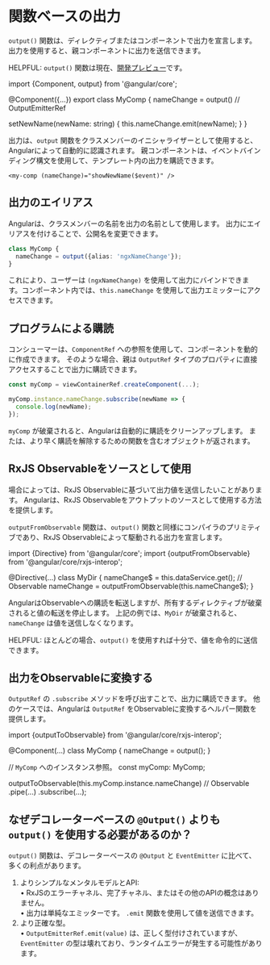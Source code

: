 # 関数ベースの出力

`output()` 関数は、ディレクティブまたはコンポーネントで出力を宣言します。
出力を使用すると、親コンポーネントに出力を送信できます。

HELPFUL: `output()` 関数は現在、[開発プレビュー](/reference/releases#developer-preview)です。

<docs-code language="ts" highlight="[[5], [8]]">
import {Component, output} from '@angular/core';

@Component({...})
export class MyComp {
  nameChange = output<string>()    // OutputEmitterRef<string>

  setNewName(newName: string) {
    this.nameChange.emit(newName);
  }
}
</docs-code>

出力は、`output` 関数をクラスメンバーのイニシャライザーとして使用すると、Angularによって自動的に認識されます。
親コンポーネントは、イベントバインディング構文を使用して、テンプレート内の出力を購読できます。

```angular-html
<my-comp (nameChange)="showNewName($event)" />
```

## 出力のエイリアス

Angularは、クラスメンバーの名前を出力の名前として使用します。
出力にエイリアスを付けることで、公開名を変更できます。

```typescript
class MyComp {
  nameChange = output({alias: 'ngxNameChange'});
}
```

これにより、ユーザーは `(ngxNameChange)` を使用して出力にバインドできます。コンポーネント内では、`this.nameChange` を使用して出力エミッターにアクセスできます。

## プログラムによる購読

コンシューマーは、`ComponentRef` への参照を使用して、コンポーネントを動的に作成できます。
そのような場合、親は `OutputRef` タイプのプロパティに直接アクセスすることで出力に購読できます。

```ts
const myComp = viewContainerRef.createComponent(...);

myComp.instance.nameChange.subscribe(newName => {
  console.log(newName);
});
```

`myComp` が破棄されると、Angularは自動的に購読をクリーンアップします。
または、より早く購読を解除するための関数を含むオブジェクトが返されます。

## RxJS Observableをソースとして使用

場合によっては、RxJS Observableに基づいて出力値を送信したいことがあります。
Angularは、RxJS Observableをアウトプットのソースとして使用する方法を提供します。

`outputFromObservable` 関数は、`output()` 関数と同様にコンパイラのプリミティブであり、RxJS Observableによって駆動される出力を宣言します。

<docs-code language="ts" highlight="[7]">
import {Directive} from '@angular/core';
import {outputFromObservable} from '@angular/core/rxjs-interop';

@Directive(...)
class MyDir {
  nameChange$ = this.dataService.get(); // Observable<Data>
  nameChange = outputFromObservable(this.nameChange$);
}
</docs-code>

AngularはObservableへの購読を転送しますが、所有するディレクティブが破棄されると値の転送を停止します。
上記の例では、`MyDir` が破棄されると、`nameChange` は値を送信しなくなります。

HELPFUL: ほとんどの場合、`output()` を使用すれば十分で、値を命令的に送信できます。

## 出力をObservableに変換する

`OutputRef` の `.subscribe` メソッドを呼び出すことで、出力に購読できます。
他のケースでは、Angularは `OutputRef` をObservableに変換するヘルパー関数を提供します。

<docs-code language="ts" highlight="[11]">
import {outputToObservable} from '@angular/core/rxjs-interop';

@Component(...)
class MyComp {
  nameChange = output<string>();
}

// `MyComp` へのインスタンス参照。
const myComp: MyComp;

outputToObservable(this.myComp.instance.nameChange) // Observable<string>
  .pipe(...)
  .subscribe(...);
</docs-code>

## なぜデコレーターベースの `@Output()` よりも `output()` を使用する必要があるのか？

`output()` 関数は、デコレーターベースの `@Output` と `EventEmitter` に比べて、多くの利点があります。

1. よりシンプルなメンタルモデルとAPI:
  <br/>• RxJSのエラーチャネル、完了チャネル、またはその他のAPIの概念はありません。
  <br/>• 出力は単純なエミッターです。 `.emit` 関数を使用して値を送信できます。
2. より正確な型。
  <br/>• `OutputEmitterRef.emit(value)` は、正しく型付けされていますが、`EventEmitter` の型は壊れており、ランタイムエラーが発生する可能性があります。
